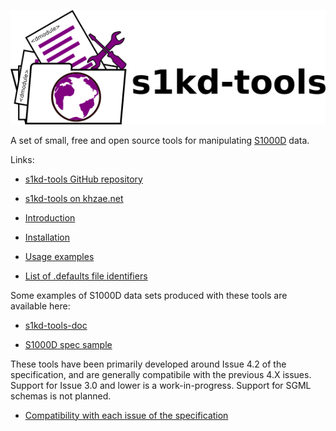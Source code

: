 ![s1kd-tools](doc/ICN-S1000DTOOLS-A-000000-A-KHZAE-00001-A-001-01.PNG)

A set of small, free and open source tools for manipulating [S1000D](http://www.s1000d.org) data.

Links:

-   [s1kd-tools GitHub repository](http://github.com/kibook/s1kd-tools)

-   [s1kd-tools on khzae.net](http://khzae.net/1/s1kd/s1kd-tools)

<!-- -->

-   [Introduction](INTRO.md)

-   [Installation](INSTALL.md)

-   [Usage examples](EXAMPLE.md)

-   [List of .defaults file identifiers](DEFAULTS.md)

Some examples of S1000D data sets produced with these tools are available here:

-   [s1kd-tools-doc](http://github.com/kibook/s1kd-tools-doc)

-   [S1000D spec sample](http://github.com/kibook/S1000D)

These tools have been primarily developed around Issue 4.2 of the specification, and are generally compatibile with the previous 4.X issues. Support for Issue 3.0 and lower is a work-in-progress. Support for SGML schemas is not planned.

-   [Compatibility with each issue of the specification](COMPATIBILITY.md)
